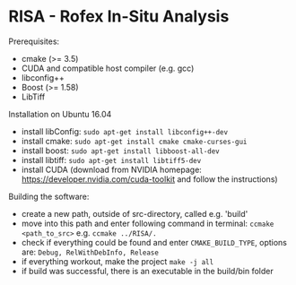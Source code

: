 # RISA - Rofex In-Situ Analysis

Prerequisites:
- cmake (>= 3.5)
- CUDA and compatible host compiler (e.g. gcc)
- libconfig++
- Boost (>= 1.58)
- LibTiff

Installation on Ubuntu 16.04
- install libConfig:
    ```sudo apt-get install libconfig++-dev```
- install cmake:
    ```sudo apt-get install cmake cmake-curses-gui```
- install boost:
    ```sudo apt-get install libboost-all-dev```
- install libtiff:
    ```sudo apt-get install libtiff5-dev```
- install CUDA (download from NVIDIA homepage: https://developer.nvidia.com/cuda-toolkit and follow the  instructions)

Building the software:
- create a new path, outside of src-directory, called e.g. 'build'
- move into this path and enter following command in terminal:
    ```ccmake <path_to_src>```
    e.g.
    ```ccmake ../RISA/.```
- check if everything could be found and enter ```CMAKE_BUILD_TYPE```, options are:
    ```Debug, RelWithDebInfo, Release```
- if everything workout, make the project
    ```make -j all```
- if build was successful, there is an executable in the build/bin folder
